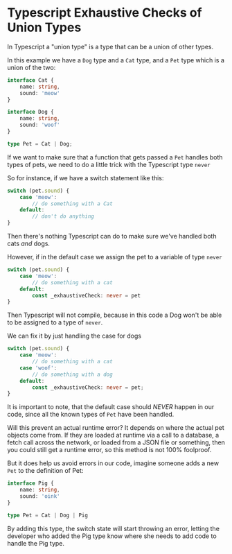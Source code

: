 # Typescript Exhaustive Checks of Union Types

In Typescript a "union type" is a type that can be a union of other types.

In this example we have a `Dog` type and a `Cat` type, and a `Pet` type which is a
union of the two:

```typescript
interface Cat {
    name: string,
    sound: 'meow'
}

interface Dog {
    name: string,
    sound: 'woof'
}

type Pet = Cat | Dog;
```

If we want to make sure that a function that gets passed a `Pet` handles both 
types of pets, we need to do a little trick with the Typescript type `never`

So for instance, if we have a switch statement like this:

```typescript
switch (pet.sound) {
    case 'meow':
        // do something with a Cat
    default: 
        // don't do anything
}
```

Then there's nothing Typescript can do to make sure we've handled both cats *and* dogs.

However, if in the default case we assign the pet to a variable of type `never`

```typescript
switch (pet.sound) {
    case 'meow':
        // do something with a cat
    default: 
        const _exhaustiveCheck: never = pet
}
```

Then Typescript will not compile, because in this code a Dog won't be able to be
assigned to a type of `never`.

We can fix it by just handling the case for dogs

```typescript
switch (pet.sound) {
    case 'meow':
        // do something with a cat
    case 'woof': 
        // do something with a dog
    default:
        const _exhaustiveCheck: never = pet;
}
```

It is important to note, that the default case should *NEVER* happen in our code, 
since all the known types of `Pet` have been handled. 

Will this prevent an actual runtime error? It depends on where the actual pet
objects come from. If they are loaded at runtime via a call to a database, 
a fetch call across the network, or loaded from a JSON file or something, then 
you could still get a runtime error, so this method is not 100% foolproof.

But it does help us avoid errors in our code, imagine someone adds a new `Pet` to the definition of Pet:

```typescript
interface Pig {
    name: string,
    sound: 'oink'
}

type Pet = Cat | Dog | Pig
```

By adding this type, the switch state will start throwing an error, letting the
developer who added the Pig type know where she needs to add code to handle the
Pig type.
